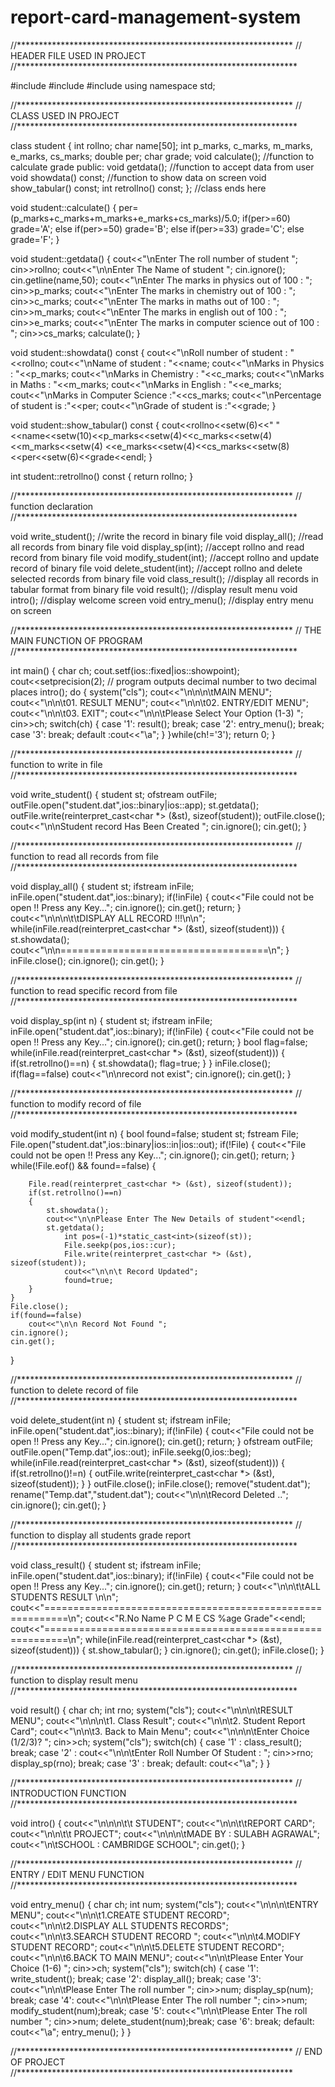 # report-card-management-system

//***************************************************************
//                   HEADER FILE USED IN PROJECT
//****************************************************************

#include<iostream>
#include<fstream>
#include<iomanip>
using namespace std;


//***************************************************************
//                   CLASS USED IN PROJECT
//****************************************************************

class student
{
	int rollno;
	char name[50];
	int p_marks, c_marks, m_marks, e_marks, cs_marks;
	double per;
	char grade;
	void calculate();	//function to calculate grade
public:
	void getdata();		//function to accept data from user
	void showdata() const;	//function to show data on screen
	void show_tabular() const;
	int retrollno() const;
}; //class ends here


void student::calculate()
{
	per=(p_marks+c_marks+m_marks+e_marks+cs_marks)/5.0;
	if(per>=60)
		grade='A';
	else if(per>=50)
		grade='B';
	else if(per>=33)
		grade='C';
	else
		grade='F';
}

void student::getdata()
{
	cout<<"\nEnter The roll number of student ";
	cin>>rollno;
	cout<<"\n\nEnter The Name of student ";
	cin.ignore();
	cin.getline(name,50);
	cout<<"\nEnter The marks in physics out of 100 : ";
	cin>>p_marks;
	cout<<"\nEnter The marks in chemistry out of 100 : ";
	cin>>c_marks;
	cout<<"\nEnter The marks in maths out of 100 : ";
	cin>>m_marks;
	cout<<"\nEnter The marks in english out of 100 : ";
	cin>>e_marks;
	cout<<"\nEnter The marks in computer science out of 100 : ";
	cin>>cs_marks;
	calculate();
}

void student::showdata() const
{
	cout<<"\nRoll number of student : "<<rollno;
	cout<<"\nName of student : "<<name;
	cout<<"\nMarks in Physics : "<<p_marks;
	cout<<"\nMarks in Chemistry : "<<c_marks;
	cout<<"\nMarks in Maths : "<<m_marks;
	cout<<"\nMarks in English : "<<e_marks;
	cout<<"\nMarks in Computer Science :"<<cs_marks;
	cout<<"\nPercentage of student is  :"<<per;
	cout<<"\nGrade of student is :"<<grade;
}

void student::show_tabular() const
{
	cout<<rollno<<setw(6)<<" "<<name<<setw(10)<<p_marks<<setw(4)<<c_marks<<setw(4)<<m_marks<<setw(4)
		<<e_marks<<setw(4)<<cs_marks<<setw(8)<<per<<setw(6)<<grade<<endl;
}

int  student::retrollno() const
{
	return rollno;
}


//***************************************************************
//    	function declaration
//****************************************************************

void write_student();	//write the record in binary file
void display_all();	//read all records from binary file
void display_sp(int);	//accept rollno and read record from binary file
void modify_student(int);	//accept rollno and update record of binary file
void delete_student(int);	//accept rollno and delete selected records from binary file
void class_result();	//display all records in tabular format from binary file
void result();		//display result menu
void intro();		//display welcome screen
void entry_menu();	//display entry menu on screen


//***************************************************************
//    	THE MAIN FUNCTION OF PROGRAM
//****************************************************************


int main()
{
	char ch;
	cout.setf(ios::fixed|ios::showpoint);
	cout<<setprecision(2); // program outputs decimal number to two decimal places
	intro();
	do
	{
		system("cls");
		cout<<"\n\n\n\tMAIN MENU";
		cout<<"\n\n\t01. RESULT MENU";
		cout<<"\n\n\t02. ENTRY/EDIT MENU";
		cout<<"\n\n\t03. EXIT";
		cout<<"\n\n\tPlease Select Your Option (1-3) ";
		cin>>ch;
		switch(ch)
		{
			case '1': result();
				break;
			case '2': entry_menu();
				break;
			case '3':
				break;
			default :cout<<"\a";
		}
    }while(ch!='3');
	return 0;
}

//***************************************************************
//    	function to write in file
//****************************************************************

void write_student()
{
	student st;
	ofstream outFile;
	outFile.open("student.dat",ios::binary|ios::app);
	st.getdata();
	outFile.write(reinterpret_cast<char *> (&st), sizeof(student));
	outFile.close();
    	cout<<"\n\nStudent record Has Been Created ";
	cin.ignore();
	cin.get();
}

//***************************************************************
//    	function to read all records from file
//****************************************************************

void display_all()
{
	student st;
	ifstream inFile;
	inFile.open("student.dat",ios::binary);
	if(!inFile)
	{
		cout<<"File could not be open !! Press any Key...";
		cin.ignore();
		cin.get();
		return;
	}
	cout<<"\n\n\n\t\tDISPLAY ALL RECORD !!!\n\n";
	while(inFile.read(reinterpret_cast<char *> (&st), sizeof(student)))
	{
		st.showdata();
		cout<<"\n\n====================================\n";
	}
	inFile.close();
	cin.ignore();
	cin.get();
}

//***************************************************************
//    	function to read specific record from file
//****************************************************************

void display_sp(int n)
{
	student st;
	ifstream inFile;
	inFile.open("student.dat",ios::binary);
	if(!inFile)
	{
		cout<<"File could not be open !! Press any Key...";
		cin.ignore();
		cin.get();
		return;
	}
	bool flag=false;
	while(inFile.read(reinterpret_cast<char *> (&st), sizeof(student)))
	{
		if(st.retrollno()==n)
		{
	  		 st.showdata();
			 flag=true;
		}
	}
	inFile.close();
	if(flag==false)
		cout<<"\n\nrecord not exist";
	cin.ignore();
	cin.get();
}

//***************************************************************
//    	function to modify record of file
//****************************************************************

void modify_student(int n)
{
	bool found=false;
	student st;
	fstream File;
	File.open("student.dat",ios::binary|ios::in|ios::out);
	if(!File)
	{
		cout<<"File could not be open !! Press any Key...";
		cin.ignore();
		cin.get();
		return;
	}
    	while(!File.eof() && found==false)
	{

		File.read(reinterpret_cast<char *> (&st), sizeof(student));
		if(st.retrollno()==n)
		{
			st.showdata();
			cout<<"\n\nPlease Enter The New Details of student"<<endl;
			st.getdata();
		    	int pos=(-1)*static_cast<int>(sizeof(st));
		    	File.seekp(pos,ios::cur);
		    	File.write(reinterpret_cast<char *> (&st), sizeof(student));
		    	cout<<"\n\n\t Record Updated";
		    	found=true;
		}
	}
	File.close();
	if(found==false)
		cout<<"\n\n Record Not Found ";
	cin.ignore();
	cin.get();
}

//***************************************************************
//    	function to delete record of file
//****************************************************************

void delete_student(int n)
{
	student st;
	ifstream inFile;
	inFile.open("student.dat",ios::binary);
	if(!inFile)
	{
		cout<<"File could not be open !! Press any Key...";
		cin.ignore();
		cin.get();
		return;
	}
	ofstream outFile;
	outFile.open("Temp.dat",ios::out);
	inFile.seekg(0,ios::beg);
	while(inFile.read(reinterpret_cast<char *> (&st), sizeof(student)))
	{
		if(st.retrollno()!=n)
		{
			outFile.write(reinterpret_cast<char *> (&st), sizeof(student));
		}
	}
	outFile.close();
	inFile.close();
	remove("student.dat");
	rename("Temp.dat","student.dat");
	cout<<"\n\n\tRecord Deleted ..";
	cin.ignore();
	cin.get();
}

//***************************************************************
//    	function to display all students grade report
//****************************************************************

void class_result()
{
	student st;
	ifstream inFile;
	inFile.open("student.dat",ios::binary);
	if(!inFile)
	{
		cout<<"File could not be open !! Press any Key...";
		cin.ignore();
		cin.get();
		return;
	}
	cout<<"\n\n\t\tALL STUDENTS RESULT \n\n";
	cout<<"==========================================================\n";
	cout<<"R.No       Name        P   C   M   E   CS   %age   Grade"<<endl;
	cout<<"==========================================================\n";
	while(inFile.read(reinterpret_cast<char *> (&st), sizeof(student)))
	{
		st.show_tabular();
	}
	cin.ignore();
	cin.get();
	inFile.close();
}

//***************************************************************
//    	function to display result menu
//****************************************************************

void result()
{
	char ch;
	int rno;
	system("cls");
	cout<<"\n\n\n\tRESULT MENU";
	cout<<"\n\n\n\t1. Class Result";
	cout<<"\n\n\t2. Student Report Card";
	cout<<"\n\n\t3. Back to Main Menu";
	cout<<"\n\n\n\tEnter Choice (1/2/3)? ";
	cin>>ch;
	system("cls");
	switch(ch)
	{
	case '1' :	class_result(); break;
	case '2' :	cout<<"\n\n\tEnter Roll Number Of Student : "; cin>>rno;
				display_sp(rno); break;
	case '3' :	break;
	default:	cout<<"\a";
	}
}

//***************************************************************
//    	INTRODUCTION FUNCTION
//****************************************************************

void intro()
{
	cout<<"\n\n\n\t\t  STUDENT";
	cout<<"\n\n\t\tREPORT CARD";
	cout<<"\n\n\t\t  PROJECT";
	cout<<"\n\n\n\tMADE BY : SULABH AGRAWAL";
	cout<<"\n\tSCHOOL : CAMBRIDGE SCHOOL";
	cin.get();
}

//***************************************************************
//    	ENTRY / EDIT MENU FUNCTION
//****************************************************************

void entry_menu()
{
	char ch;
	int num;
	system("cls");
	cout<<"\n\n\n\tENTRY MENU";
	cout<<"\n\n\t1.CREATE STUDENT RECORD";
	cout<<"\n\n\t2.DISPLAY ALL STUDENTS RECORDS";
	cout<<"\n\n\t3.SEARCH STUDENT RECORD ";
	cout<<"\n\n\t4.MODIFY STUDENT RECORD";
	cout<<"\n\n\t5.DELETE STUDENT RECORD";
	cout<<"\n\n\t6.BACK TO MAIN MENU";
	cout<<"\n\n\tPlease Enter Your Choice (1-6) ";
	cin>>ch;
	system("cls");
	switch(ch)
	{
	case '1':	write_student(); break;
	case '2':	display_all(); break;
	case '3':	cout<<"\n\n\tPlease Enter The roll number "; cin>>num;
			display_sp(num); break;
	case '4':	cout<<"\n\n\tPlease Enter The roll number "; cin>>num;
			modify_student(num);break;
	case '5':	cout<<"\n\n\tPlease Enter The roll number "; cin>>num;
			delete_student(num);break;
	case '6':	break;
	default:	cout<<"\a"; entry_menu();
	}
}

//***************************************************************
//    			END OF PROJECT
//***************************************************************
